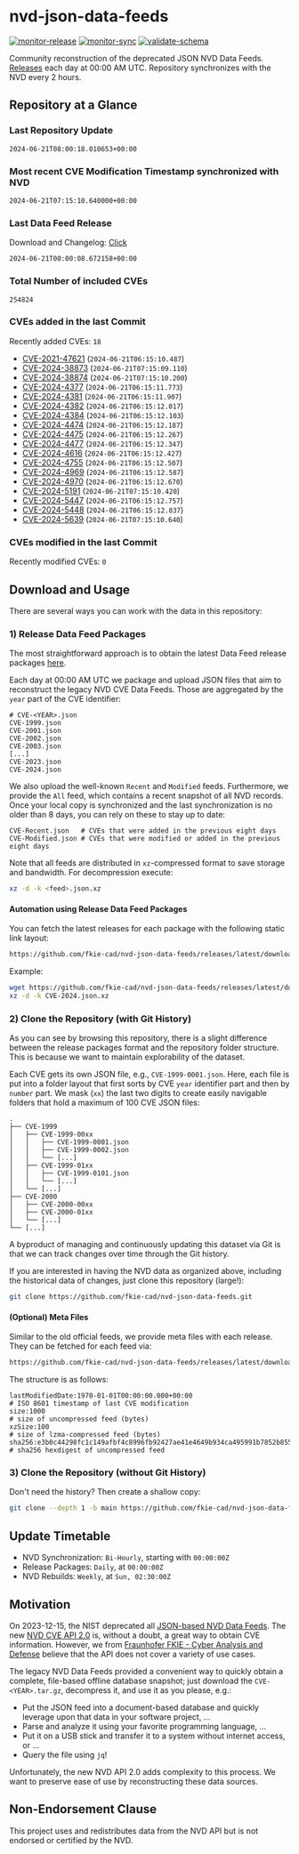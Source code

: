 # nvd-json-data-feeds

[![monitor-release](https://github.com/fkie-cad/nvd-json-data-feeds/actions/workflows/monitor_release.yml/badge.svg)](https://github.com/fkie-cad/nvd-json-data-feeds/actions/workflows/monitor_release.yml)
[![monitor-sync](https://github.com/fkie-cad/nvd-json-data-feeds/actions/workflows/monitor_sync.yml/badge.svg)](https://github.com/fkie-cad/nvd-json-data-feeds/actions/workflows/monitor_sync.yml)
[![validate-schema](https://github.com/fkie-cad/nvd-json-data-feeds/actions/workflows/validate_schema.yml/badge.svg)](https://github.com/fkie-cad/nvd-json-data-feeds/actions/workflows/validate_schema.yml)

Community reconstruction of the deprecated JSON NVD Data Feeds.
[Releases](https://github.com/fkie-cad/nvd-json-data-feeds/releases/latest) each day at 00:00 AM UTC.
Repository synchronizes with the NVD every 2 hours.

## Repository at a Glance

### Last Repository Update

```plain
2024-06-21T08:00:18.010653+00:00
```

### Most recent CVE Modification Timestamp synchronized with NVD

```plain
2024-06-21T07:15:10.640000+00:00
```

### Last Data Feed Release

Download and Changelog: [Click](https://github.com/fkie-cad/nvd-json-data-feeds/releases/latest)

```plain
2024-06-21T00:00:08.672158+00:00
```

### Total Number of included CVEs

```plain
254824
```

### CVEs added in the last Commit

Recently added CVEs: `18`

- [CVE-2021-47621](CVE-2021/CVE-2021-476xx/CVE-2021-47621.json) (`2024-06-21T06:15:10.487`)
- [CVE-2024-38873](CVE-2024/CVE-2024-388xx/CVE-2024-38873.json) (`2024-06-21T07:15:09.110`)
- [CVE-2024-38874](CVE-2024/CVE-2024-388xx/CVE-2024-38874.json) (`2024-06-21T07:15:10.200`)
- [CVE-2024-4377](CVE-2024/CVE-2024-43xx/CVE-2024-4377.json) (`2024-06-21T06:15:11.773`)
- [CVE-2024-4381](CVE-2024/CVE-2024-43xx/CVE-2024-4381.json) (`2024-06-21T06:15:11.907`)
- [CVE-2024-4382](CVE-2024/CVE-2024-43xx/CVE-2024-4382.json) (`2024-06-21T06:15:12.017`)
- [CVE-2024-4384](CVE-2024/CVE-2024-43xx/CVE-2024-4384.json) (`2024-06-21T06:15:12.103`)
- [CVE-2024-4474](CVE-2024/CVE-2024-44xx/CVE-2024-4474.json) (`2024-06-21T06:15:12.187`)
- [CVE-2024-4475](CVE-2024/CVE-2024-44xx/CVE-2024-4475.json) (`2024-06-21T06:15:12.267`)
- [CVE-2024-4477](CVE-2024/CVE-2024-44xx/CVE-2024-4477.json) (`2024-06-21T06:15:12.347`)
- [CVE-2024-4616](CVE-2024/CVE-2024-46xx/CVE-2024-4616.json) (`2024-06-21T06:15:12.427`)
- [CVE-2024-4755](CVE-2024/CVE-2024-47xx/CVE-2024-4755.json) (`2024-06-21T06:15:12.507`)
- [CVE-2024-4969](CVE-2024/CVE-2024-49xx/CVE-2024-4969.json) (`2024-06-21T06:15:12.587`)
- [CVE-2024-4970](CVE-2024/CVE-2024-49xx/CVE-2024-4970.json) (`2024-06-21T06:15:12.670`)
- [CVE-2024-5191](CVE-2024/CVE-2024-51xx/CVE-2024-5191.json) (`2024-06-21T07:15:10.420`)
- [CVE-2024-5447](CVE-2024/CVE-2024-54xx/CVE-2024-5447.json) (`2024-06-21T06:15:12.757`)
- [CVE-2024-5448](CVE-2024/CVE-2024-54xx/CVE-2024-5448.json) (`2024-06-21T06:15:12.837`)
- [CVE-2024-5639](CVE-2024/CVE-2024-56xx/CVE-2024-5639.json) (`2024-06-21T07:15:10.640`)


### CVEs modified in the last Commit

Recently modified CVEs: `0`



## Download and Usage

There are several ways you can work with the data in this repository:

### 1) Release Data Feed Packages

The most straightforward approach is to obtain the latest Data Feed release packages [here](https://github.com/fkie-cad/nvd-json-data-feeds/releases/latest).

Each day at 00:00 AM UTC we package and upload JSON files that aim to reconstruct the legacy NVD CVE Data Feeds.
Those are aggregated by the `year` part of the CVE identifier:

```
# CVE-<YEAR>.json
CVE-1999.json
CVE-2001.json
CVE-2002.json
CVE-2003.json
[...]
CVE-2023.json
CVE-2024.json
```

We also upload the well-known `Recent` and `Modified` feeds.
Furthermore, we provide the `All` feed, which contains a recent snapshot of all NVD records.
Once your local copy is synchronized and the last synchronization is no older than 8 days, you can rely on these to stay up to date:

```plain
CVE-Recent.json   # CVEs that were added in the previous eight days
CVE-Modified.json # CVEs that were modified or added in the previous eight days
```

Note that all feeds are distributed in `xz`-compressed format to save storage and bandwidth.
For decompression execute:

```sh
xz -d -k <feed>.json.xz
```

#### Automation using Release Data Feed Packages

You can fetch the latest releases for each package with the following static link layout:

```sh
https://github.com/fkie-cad/nvd-json-data-feeds/releases/latest/download/CVE-<YEAR>.json.xz
```

Example:

```sh
wget https://github.com/fkie-cad/nvd-json-data-feeds/releases/latest/download/CVE-2024.json.xz
xz -d -k CVE-2024.json.xz
```

### 2) Clone the Repository (with Git History)

As you can see by browsing this repository, there is a slight difference between the release packages format and the repository folder structure.
This is because we want to maintain explorability of the dataset.

Each CVE gets its own JSON file, e.g., `CVE-1999-0001.json`.
Here, each file is put into a folder layout that first sorts by CVE `year` identifier part and then by `number` part.
We mask (`xx`) the last two digits to create easily navigable folders that hold a maximum of 100 CVE JSON files:

```plain
.
├── CVE-1999
│   ├── CVE-1999-00xx
│   │   ├── CVE-1999-0001.json
│   │   ├── CVE-1999-0002.json
│   │   └── [...]
│   ├── CVE-1999-01xx
│   │   ├── CVE-1999-0101.json
│   │   └── [...]
│   └── [...]
├── CVE-2000
│   ├── CVE-2000-00xx
│   ├── CVE-2000-01xx
│   └── [...]
└── [...]
```

A byproduct of managing and continuously updating this dataset via Git is that we can track changes over time through the Git history.

If you are interested in having the NVD data as organized above, including the historical data of changes, just clone this repository (large!):

```sh
git clone https://github.com/fkie-cad/nvd-json-data-feeds.git
```

#### (Optional) Meta Files

Similar to the old official feeds, we provide meta files with each release. They can be fetched for each feed via:

```sh
https://github.com/fkie-cad/nvd-json-data-feeds/releases/latest/download/CVE-<YEAR>.meta
```

The structure is as follows:

```plain
lastModifiedDate:1970-01-01T00:00:00.000+00:00                          # ISO 8601 timestamp of last CVE modification
size:1000                                                               # size of uncompressed feed (bytes)
xzSize:100                                                              # size of lzma-compressed feed (bytes)
sha256:e3b0c44298fc1c149afbf4c8996fb92427ae41e4649b934ca495991b7852b855 # sha256 hexdigest of uncompressed feed
```

### 3) Clone the Repository (without Git History)

Don't need the history? Then create a shallow copy:

```sh
git clone --depth 1 -b main https://github.com/fkie-cad/nvd-json-data-feeds.git
```


## Update Timetable

* NVD Synchronization: `Bi-Hourly`, starting with `00:00:00Z`
* Release Packages: `Daily`, at `00:00:00Z`
* NVD Rebuilds: `Weekly`, at `Sun, 02:30:00Z`


## Motivation

On 2023-12-15, the NIST deprecated all [JSON-based NVD Data Feeds](https://nvd.nist.gov/vuln/data-feeds#divRetirementBanner-1).
The new [NVD CVE API 2.0](https://nvd.nist.gov/developers/vulnerabilities) is, without a doubt, a great way to obtain CVE information.
However, we from [Fraunhofer FKIE - Cyber Analysis and Defense](https://www.fkie.fraunhofer.de/en/departments/cad.html) believe that the API does not cover a variety of use cases.

The legacy NVD Data Feeds provided a convenient way to quickly obtain a complete, file-based offline database snapshot; just download the `CVE-<YEAR>.tar.gz`, decompress it, and use it as you please, e.g.:

- Put the JSON feed into a document-based database and quickly leverage upon that data in your software project, ...
- Parse and analyze it using your favorite programming language, ...
- Put it on a USB stick and transfer it to a system without internet access, or ...
- Query the file using `jq`!

Unfortunately, the new NVD API 2.0 adds complexity to this process.
We want to preserve ease of use by reconstructing these data sources.

## Non-Endorsement Clause

This project uses and redistributes data from the NVD API but is not endorsed or certified by the NVD.